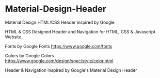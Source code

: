 # Material-Design-Header
Material Design HTML/CSS Header inspired by Google

HTML & CSS Designed Header and Navigation for HTML, CSS & Javascript Website.

Fonts by Google Fonts
https://www.google.com/fonts

Colors by Google Colors
https://www.google.com/design/spec/style/color.html

Header & Navigation Inspired by Google's Material Design Header

